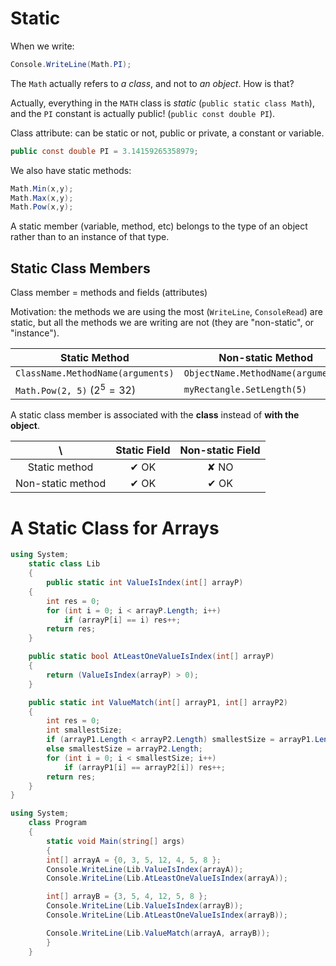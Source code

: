  
# Static

When we write:

~~~~~~~{.cs .numberLines}
Console.WriteLine(Math.PI);
~~~~~~~

The `Math` actually refers to _a class_, and not to _an object_.
How is that?

Actually, everything in the `MATH` class is _static_ (`public static class Math`), and the `PI` constant is actually public! (`public const double PI`).

Class attribute: can be static or not, public or private, a constant or variable.

~~~~~~~{.cs .numberLines}
public const double PI = 3.14159265358979;
~~~~~~~

We also have static methods:

~~~~~~~{.cs .numberLines}
Math.Min(x,y);
Math.Max(x,y);
Math.Pow(x,y);
~~~~~~~

A static member (variable, method, etc) belongs to the type of an object rather than to an instance of that type.


## Static Class Members

Class member = methods and fields (attributes)

Motivation:  the methods we are using the most (`WriteLine`, `ConsoleRead`) are static, but all the methods we are writing are not (they are "non-static", or "instance").

 Static Method | Non-static Method
 --- |---
`ClassName.MethodName(arguments)` | `ObjectName.MethodName(arguments)`
`Math.Pow(2, 5)` ($2^5 = 32$) | `myRectangle.SetLength(5)`

A static class member is associated with the **class** instead of **with the object**.


\  | Static Field | Non-static Field
:---: | :---: | :---: 
Static method | ✔ OK | ✘ NO
Non-static method | ✔ OK | ✔ OK

# A Static Class for Arrays

~~~~~~~{.cs .numberLines}
using System;
    static class Lib
    {
        public static int ValueIsIndex(int[] arrayP)
    {
        int res = 0;
        for (int i = 0; i < arrayP.Length; i++)
            if (arrayP[i] == i) res++;
        return res;
    }

    public static bool AtLeastOneValueIsIndex(int[] arrayP)
    {
        return (ValueIsIndex(arrayP) > 0);
    }

    public static int ValueMatch(int[] arrayP1, int[] arrayP2)
    {
        int res = 0;
        int smallestSize;
        if (arrayP1.Length < arrayP2.Length) smallestSize = arrayP1.Length;
        else smallestSize = arrayP2.Length;
        for (int i = 0; i < smallestSize; i++)
            if (arrayP1[i] == arrayP2[i]) res++;
        return res;
    }
}
~~~~~~~

~~~~~~~{.cs .numberLines}
using System;
    class Program
    {
        static void Main(string[] args)
        {
        int[] arrayA = {0, 3, 5, 12, 4, 5, 8 };
        Console.WriteLine(Lib.ValueIsIndex(arrayA));
        Console.WriteLine(Lib.AtLeastOneValueIsIndex(arrayA));

        int[] arrayB = {3, 5, 4, 12, 5, 8 };
        Console.WriteLine(Lib.ValueIsIndex(arrayB));
        Console.WriteLine(Lib.AtLeastOneValueIsIndex(arrayB));

        Console.WriteLine(Lib.ValueMatch(arrayA, arrayB));
        }
    }
~~~~~~~
